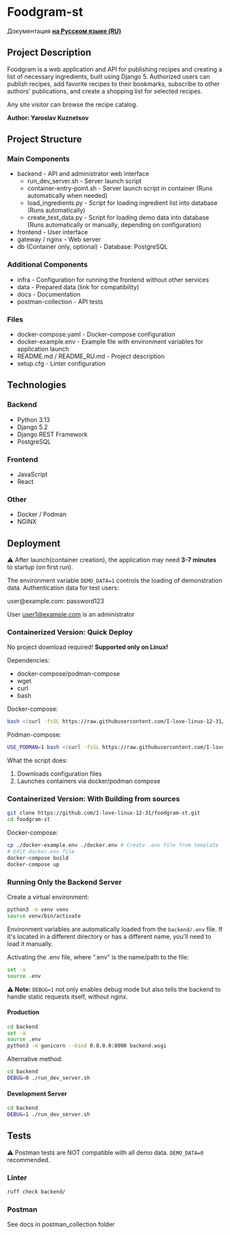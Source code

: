 # Foodgram-st
Документация [**на Русском языке (RU)**](https://github.com/I-love-linux-12-31/foodgram-st/blob/main/README_RU.md)
## Project Description

Foodgram is a web application and API for publishing recipes and creating a list of necessary ingredients, built using Django 5. 
Authorized users can publish recipes, add favorite recipes to their bookmarks, 
subscribe to other authors' publications, and create a shopping list for selected recipes.

Any site visitor can browse the recipe catalog.

**Author: Yaroslav Kuznetsov**

## Project Structure

### Main Components
* backend - API and administrator web interface
  * run_dev_server.sh - Server launch script
  * container-entry-point.sh - Server launch script in container (Runs automatically when needed)
  * load_ingredients.py - Script for loading ingredient list into database (Runs automatically)
  * create_test_data.py - Script for loading demo data into database (Runs automatically or manually, depending on configuration)
* frontend - User interface
* gateway / nginx - Web server
* db (Container only, optional) - Database: PostgreSQL

### Additional Components
* infra - Configuration for running the frontend without other services
* data - Prepared data (link for compatibility)
* docs - Documentation
* postman-collection - API tests

### Files
* docker-compose.yaml - Docker-compose configuration
* docker-example.env - Example file with environment variables for application launch
* README.md / README_RU.md - Project description
* setup.cfg - Linter configuration

## Technologies
### Backend
* Python 3.13
* Django 5.2
* Django REST Framework
* PostgreSQL

### Frontend
* JavaScript
* React

### Other
* Docker / Podman
* NGINX

## Deployment

⚠️ After launch(container creation), the application may need **3-7 minutes** to startup (on first run).

The environment variable ``DEMO_DATA=1`` controls the loading of demonstration data.
Authentication data for test users:

user<int>@example.com: password123

User user1@example.com is an administrator

### Containerized Version: Quick Deploy
No project download required!
**Supported only on Linux!**

Dependencies:
* docker-compose/podman-compose
* wget
* curl
* bash

Docker-compose:
```bash
bash <(curl -fsSL https://raw.githubusercontent.com/I-love-linux-12-31/foodgram-st/refs/heads/main/fast_deploy.sh)
```
Podman-compose:
```bash
USE_PODMAN=1 bash <(curl -fsSL https://raw.githubusercontent.com/I-love-linux-12-31/foodgram-st/refs/heads/main/fast_deploy.sh)
```

What the script does:
1) Downloads configuration files
2) Launches containers via docker/podman compose

### Containerized Version: With Building from sources
```bash
git clone https://github.com/I-love-linux-12-31/foodgram-st.git
cd foodgram-st
```

Docker-compose:
```bash
cp ./docker-example.env ./docker.env # Create .env file from template
# Edit docker.env file 
docker-compose build 
docker-compose up
```

### Running Only the Backend Server
Create a virtual environment:
```bash
python3 -m venv venv
source venv/bin/activate
```

Environment variables are automatically loaded from the ``backend/.env`` file.
If it's located in a different directory or has a different name, you'll need to load it manually.

Activating the .env file, where ".env" is the name/path to the file:
```bash
set -a
source .env
```

**⚠️ Note:** ``DEBUG=1`` not only enables debug mode but also tells the backend to handle static requests itself, without nginx.

#### Production
```bash
cd backend
set -a
source .env
python3 -m gunicorn --bind 0.0.0.0:8000 backend.wsgi
```

Alternative method:
```bash
cd backend
DEBUG=0 ./run_dev_server.sh
```

#### Development Server
```bash
cd backend
DEBUG=1 ./run_dev_server.sh
```

## Tests
⚠️ Postman tests are NOT compatible with all demo data. ``DEMO_DATA=0`` recommended.    
### Linter
```bash
ruff check backend/
```

### Postman
See docs in postman_collection folder
